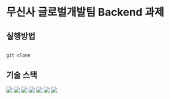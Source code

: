 # 무신사 글로벌개발팀 Backend 과제

## 실행방법
```shell

git clone

```

## 기술 스택
<img src="https://img.shields.io/badge/java 11-007396?style=for-the-badge&logo=java&logoColor=white"/>
<img src="https://img.shields.io/badge/springboot 2.7.4-6DB33F?style=for-the-badge&logo=springboot&logoColor=white"/>
<img src="https://img.shields.io/badge/gradle 7.5-02303A?style=for-the-badge&logo=gradle&logoColor=white"/>
<img src="https://img.shields.io/badge/junit5-25A162?style=for-the-badge&logo=junit5&logoColor=white"/>
<img src="https://img.shields.io/badge/mybatis-red?style=for-the-badge&logo=&logoColor=white"/>
<img src="https://img.shields.io/badge/h2-yellow?style=for-the-badge&logo=&logoColor=white"/>
<img src="https://img.shields.io/badge/mockito-brightgreen?style=for-the-badge&logo=&logoColor=white"/>
